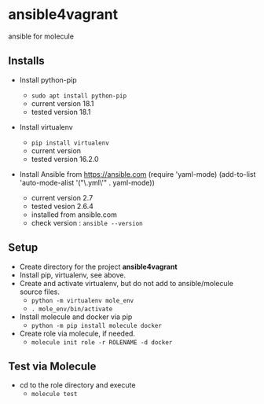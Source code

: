 # ansible4vagrant

ansible for molecule

## Installs

* Install python-pip
  - `sudo apt install python-pip`
  - current version 18.1
  - tested version 18.1
* Install virtualenv
  - `pip install virtualenv`
  - current version 
  - tested version 16.2.0
  
* Install Ansible from https://ansible.com    (require 'yaml-mode)
   (add-to-list 'auto-mode-alist '("\\.yml\\'" . yaml-mode))
  - current version 2.7
  - tested vesion 2.6.4
  - installed from ansible.com
  - check version : `ansible --version`

## Setup

* Create directory for the project **ansible4vagrant**
* Install pip, virtualenv, see above.
* Create and activate virtualenv, but do not add to ansible/molecule source files.
  - `python -m virtualenv mole_env`
  - `. mole_env/bin/activate`
* Install molecule and docker via pip
  - `python -m pip install molecule docker`
* Create role via molecule, if needed.
  - `molecule init role -r ROLENAME -d docker`

## Test via Molecule
* cd to the role directory and execute
  - `molecule test`
  
  

